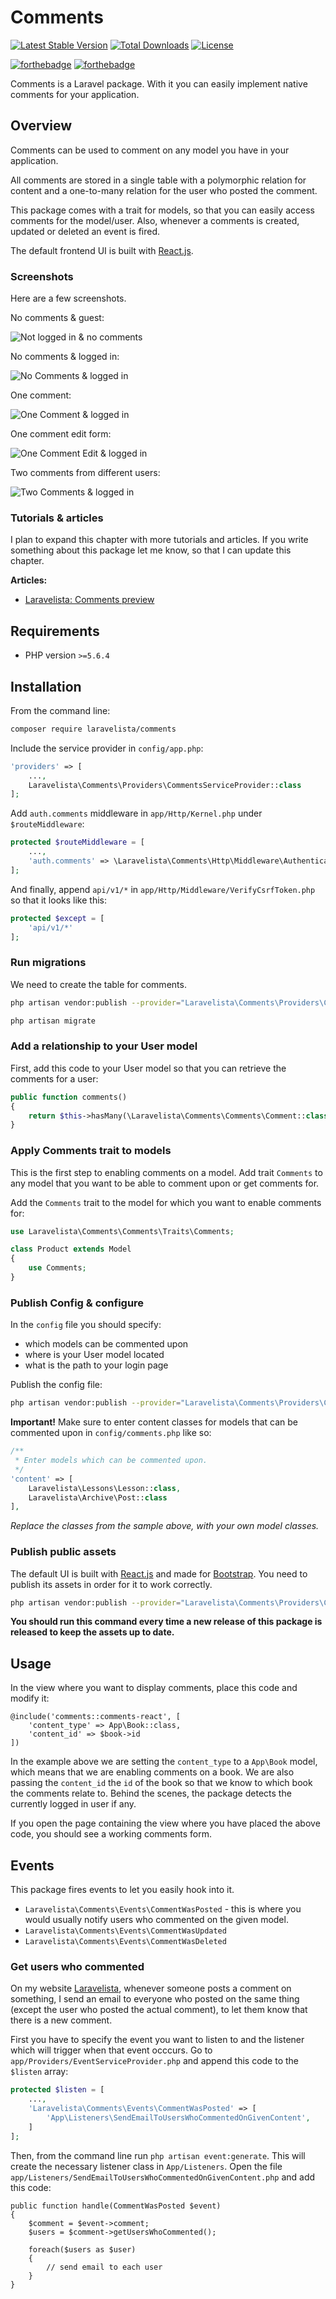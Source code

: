 # Comments

[![Latest Stable Version](https://poser.pugx.org/laravelista/comments/v/stable)](https://packagist.org/packages/laravelista/comments)
[![Total Downloads](https://poser.pugx.org/laravelista/comments/downloads)](https://packagist.org/packages/laravelista/comments)
[![License](https://poser.pugx.org/laravelista/comments/license)](https://packagist.org/packages/laravelista/comments)

[![forthebadge](http://forthebadge.com/images/badges/uses-js.svg)](http://forthebadge.com)
[![forthebadge](http://forthebadge.com/images/badges/built-with-love.svg)](http://forthebadge.com)

Comments is a Laravel package. With it you can easily implement native comments for your application.

## Overview

Comments can be used to comment on any model you have in your application.

All comments are stored in a single table with a polymorphic relation for content and a one-to-many relation for the user who posted the comment.

This package comes with a trait for models, so that you can easily access comments for the model/user. Also, whenever a comments is created, updated or deleted an event is fired.

The default frontend UI is built with [React.js](https://facebook.github.io/react/).

### Screenshots

Here are a few screenshots.

No comments & guest:

![Not logged in & no comments](http://i.imgur.com/aVXdWgX.png)

No comments & logged in:

![No Comments & logged in](http://i.imgur.com/AxG4Yeb.png)

One comment:

![One Comment & logged in](http://i.imgur.com/y2pkenw.png)

One comment edit form:

![One Comment Edit & logged in](http://i.imgur.com/JKdNw9r.png)

Two comments from different users:

![Two Comments & logged in](http://i.imgur.com/s357B1J.png)

### Tutorials & articles

I plan to expand this chapter with more tutorials and articles. If you write something about this package let me know, so that I can update this chapter.

**Articles:**

- [Laravelista: Comments preview](https://laravelista.com/posts/comments-preview)

## Requirements

- PHP version `>=5.6.4`

## Installation

From the command line:

```bash
composer require laravelista/comments
```

Include the service provider in `config/app.php`:

```php
'providers' => [
    ...,
    Laravelista\Comments\Providers\CommentsServiceProvider::class
];
```

Add `auth.comments` middleware in `app/Http/Kernel.php` under `$routeMiddleware`:

```php
protected $routeMiddleware = [
    ...,
    'auth.comments' => \Laravelista\Comments\Http\Middleware\Authenticate::class,
];
```

And finally, append `api/v1/*` in `app/Http/Middleware/VerifyCsrfToken.php` so that it looks like this:

```php
protected $except = [
    'api/v1/*'
];
```

### Run migrations

We need to create the table for comments.

```bash
php artisan vendor:publish --provider="Laravelista\Comments\Providers\CommentsServiceProvider" --tag=migrations

php artisan migrate
```

### Add a relationship to your User model

First, add this code to your User model so that you can retrieve the comments for a user:

```php
public function comments()
{
    return $this->hasMany(\Laravelista\Comments\Comments\Comment::class);
}
```

### Apply Comments trait to models

This is the first step to enabling comments on a model. Add trait `Comments` to any model that you want to be able to comment upon or get comments for.

Add the `Comments` trait to the model for which you want to enable comments for:

```php
use Laravelista\Comments\Comments\Traits\Comments;

class Product extends Model
{
    use Comments;
}
```

### Publish Config & configure

In the `config` file you should specify:

- which models can be commented upon
- where is your User model located
- what is the path to your login page

Publish the config file:

```bash
php artisan vendor:publish --provider="Laravelista\Comments\Providers\CommentsServiceProvider" --tag=config
```

**Important!** Make sure to enter content classes for models that can be commented upon in `config/comments.php` like so:

```php
/**
 * Enter models which can be commented upon.
 */
'content' => [
    Laravelista\Lessons\Lesson::class,
    Laravelista\Archive\Post::class
],
```

*Replace the classes from the sample above, with your own model classes.*

### Publish public assets

The default UI is built with [React.js](https://facebook.github.io/react/) and made for [Bootstrap](http://getbootstrap.com/). You need to publish its assets in order for it to work correctly.

```bash
php artisan vendor:publish --provider="Laravelista\Comments\Providers\CommentsServiceProvider" --tag=public --force
```

**You should run this command every time a new release of this package is released to keep the assets up to date.**

## Usage

In the view where you want to display comments, place this code and modify it:

```
@include('comments::comments-react', [
    'content_type' => App\Book::class,
    'content_id' => $book->id
])
```

In the example above we are setting the `content_type` to a `App\Book` model, which means that we are enabling comments on a book. We are also passing the `content_id` the `id` of the book so that we know to which book the comments relate to. Behind the scenes, the package detects the currently logged in user if any.

If you open the page containing the view where you have placed the above code, you should see a working comments form.

## Events

This package fires events to let you easily hook into it.

- `Laravelista\Comments\Events\CommentWasPosted` - this is where you would usually notify users who commented on the given model.
- `Laravelista\Comments\Events\CommentWasUpdated`
- `Laravelista\Comments\Events\CommentWasDeleted`

### Get users who commented

On my website [Laravelista](https://laravelista.com), whenever someone posts a comment on something, I send an email to everyone who posted on the same thing (except the user who posted the actual comment), to let them know that there is a new comment.

First you have to specify the event you want to listen to and the listener which will trigger when that event occcurs. Go to `app/Providers/EventServiceProvider.php` and append this code to the `$listen` array:

```php
protected $listen = [
    ...,
    'Laravelista\Comments\Events\CommentWasPosted' => [
        'App\Listeners\SendEmailToUsersWhoCommentedOnGivenContent',
    ]
];
```

Then, from the command line run `php artisan event:generate`. This will create the necessary listener class in `App/Listeners`. Open the file `app/Listeners/SendEmailToUsersWhoCommentedOnGivenContent.php` and add this code:

```
public function handle(CommentWasPosted $event)
{
    $comment = $event->comment;
    $users = $comment->getUsersWhoCommented();

    foreach($users as $user)
    {
        // send email to each user
    }
}
```
